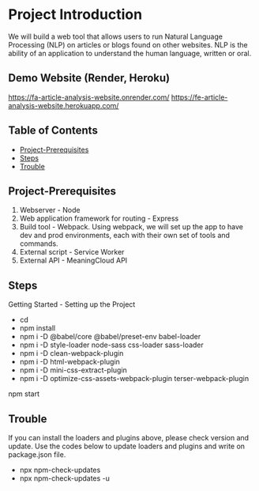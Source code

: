 # Project Introduction

We will build a web tool that allows users to run Natural Language Processing (NLP) on articles or blogs found on other websites. NLP is the ability of an application to understand the human language, written or oral.

## Demo Website (Render, Heroku)
https://fa-article-analysis-website.onrender.com/
https://fe-article-analysis-website.herokuapp.com/

## Table of Contents

* [Project-Prerequisites](#project-prerequisites)
* [Steps](#steps)
* [Trouble](#trouble)

## Project-Prerequisites

1. Webserver - Node
2. Web application framework for routing - Express
3. Build tool - Webpack. Using webpack, we will set up the app to have dev and prod environments, each with their own set of tools and commands.
4. External script - Service Worker
5. External API - MeaningCloud API

## Steps

Getting Started - Setting up the Project
* cd <project directory>
* npm install
* npm i -D @babel/core @babel/preset-env babel-loader
* npm i -D style-loader node-sass css-loader sass-loader
* npm i -D clean-webpack-plugin
* npm i -D html-webpack-plugin
* npm i -D mini-css-extract-plugin
* npm i -D optimize-css-assets-webpack-plugin terser-webpack-plugin

npm start



## Trouble

If you can install the loaders and plugins above, please check version and update.
Use the codes below to update loaders and plugins and write on package.json file.
* npx npm-check-updates
* npx npm-check-updates -u


